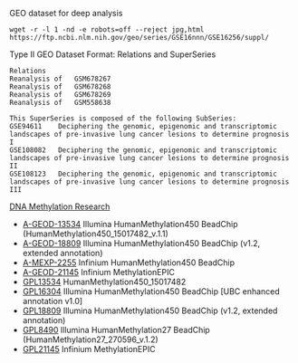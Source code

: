 GEO dataset for deep analysis
```
wget -r -l 1 -nd -e robots=off --reject jpg,html https://ftp.ncbi.nlm.nih.gov/geo/series/GSE16nnn/GSE16256/suppl/

```
Type II GEO Dataset Format: Relations and SuperSeries
```
Relations
Reanalysis of	GSM678267
Reanalysis of	GSM678268
Reanalysis of	GSM678269
Reanalysis of	GSM558638

This SuperSeries is composed of the following SubSeries:
GSE94611	Deciphering the genomic, epigenomic and transcriptomic landscapes of pre-invasive lung cancer lesions to determine prognosis I
GSE108082	Deciphering the genomic, epigenomic and transcriptomic landscapes of pre-invasive lung cancer lesions to determine prognosis II
GSE108123	Deciphering the genomic, epigenomic and transcriptomic landscapes of pre-invasive lung cancer lesions to determine prognosis III
```
[DNA Methylation Research](https://www.ncbi.nlm.nih.gov/geo/browse/?view=series&platform=13534&display=20&zsort=date)

* [A-GEOD-13534](https://www.ebi.ac.uk/arrayexpress/experiments/browse.html?array=A-GEOD-13534)	Illumina HumanMethylation450 BeadChip (HumanMethylation450_15017482_v.1.1)
* [A-GEOD-18809](https://www.ebi.ac.uk/arrayexpress/experiments/browse.html?array=A-GEOD-18809)	Illumina HumanMethylation450 BeadChip (v1.2, extended annotation)
* [A-MEXP-2255](https://www.ebi.ac.uk/arrayexpress/experiments/browse.html?array=A-MEXP-2255)	  Infinium HumanMethylation450 BeadChip
* [A-GEOD-21145](https://www.ebi.ac.uk/arrayexpress/experiments/browse.html?array=A-GEOD-21145)	Infinium MethylationEPIC 
* [GPL13534](https://www.ebi.ac.uk/arrayexpress/experiments/browse.html?array=GPL13534)      HumanMethylation450_15017482
* [GPL16304](https://www.ebi.ac.uk/arrayexpress/experiments/browse.html?array=GPL16304)      Illumina HumanMethylation450 BeadChip [UBC enhanced annotation v1.0]
* [GPL18809](https://www.ebi.ac.uk/arrayexpress/experiments/browse.html?array=GPL18809)      Illumina HumanMethylation450 BeadChip (v1.2, extended annotation)
* [GPL8490](https://www.ebi.ac.uk/arrayexpress/experiments/browse.html?array=GPL8490)	      Illumina HumanMethylation27 BeadChip (HumanMethylation27_270596_v.1.2)
* [GPL21145](https://www.ebi.ac.uk/arrayexpress/experiments/browse.html?array=GPL21145)      Infinium MethylationEPIC


